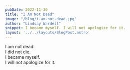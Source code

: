 ```yaml
---
pubDate: 2022-11-30
title: "I Am Not Dead"
image: "/blog/i-am-not-dead.jpg"
author: "Lindsay Wardell"
snippet: I became myself. I will not apologize for it.
layout: '../../layouts/BlogPost.astro'
---
```

I am not dead.<br />
I did not die.<br />
I became myself.<br />
I will not apologize for it.<br />